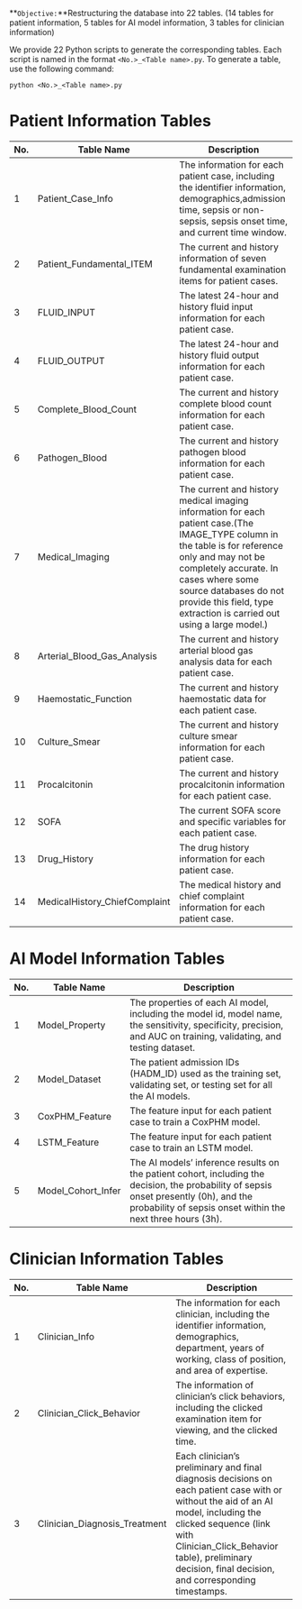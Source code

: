 **`Objective:`**Restructuring the database into 22 tables. (14 tables for patient information, 5 tables for AI model information, 3 tables for clinician information)

We provide 22 Python scripts to generate the corresponding tables. Each script is named in the format `<No.>_<Table name>.py`. To generate a table, use the following command:

`python <No.>_<Table name>.py`

# Patient Information Tables
| No. | Table Name | Description |
| ------- | ------- | ------- |
|1 |Patient_Case_Info|The information for each patient case, including the identifier information, demographics,admission time, sepsis or non-sepsis, sepsis onset time, and current time window.|
|2 |Patient_Fundamental_ITEM|The current and history information of seven fundamental examination items for patient cases.|
|3 |FLUID_INPUT|The latest 24-hour and history fluid input information for each patient case.|
|4 |FLUID_OUTPUT|The latest 24-hour and history fluid output information for each patient case.|
|5 |Complete_Blood_Count|The current and history complete blood count information for each patient case.|
|6 |Pathogen_Blood|The current and history pathogen blood information for each patient case.|
|7 |Medical_Imaging|The current and history medical imaging information for each patient case.(The IMAGE_TYPE column in the table is for reference only and may not be completely accurate. In cases where some source databases do not provide this field, type extraction is carried out using a large model.)|
|8 |Arterial_Blood_Gas_Analysis|The current and history arterial blood gas analysis data for each patient case.|
|9 |Haemostatic_Function|The current and history haemostatic data for each patient case.|
|10|Culture_Smear|The current and history culture smear information for each patient case.|
|11|Procalcitonin|The current and history procalcitonin information for each patient case.|
|12|SOFA|The current SOFA score and specific variables for each patient case.|
|13|Drug_History|The drug history information for each patient case.|
|14|MedicalHistory_ChiefComplaint|The medical history and chief complaint information for each patient case.|


# AI Model Information Tables
| No. | Table Name | Description |
| ------- | ------- | ------- |
|1|Model_Property|The properties of each AI model, including the model id, model name, the sensitivity, specificity, precision, and AUC on training, validating, and testing dataset.|
|2|Model_Dataset|The patient admission IDs (HADM_ID) used as the training set, validating set, or testing set for all the AI models. |
|3|CoxPHM_Feature|The feature input for each patient case to train a CoxPHM model.|
|4|LSTM_Feature|The feature input for each patient case to train an LSTM model.|
|5|Model_Cohort_Infer|The AI models’ inference results on the patient cohort, including the decision, the probability of sepsis onset presently (0h), and the probability of sepsis onset within the next three hours (3h).|


# Clinician Information Tables
| No. | Table Name | Description |
| ------- | ------- | ------- |
|1|Clinician_Info|The information for each clinician, including the identifier information, demographics, department, years of working, class of position, and area of expertise.|
|2|Clinician_Click_Behavior|The information of clinician’s click behaviors, including the clicked examination item for viewing, and the clicked time. |
|3|Clinician_Diagnosis_Treatment|Each clinician’s preliminary and final diagnosis decisions on each patient case with or without the aid of an AI model, including the clicked sequence (link with Clinician_Click_Behavior table), preliminary decision, final decision, and corresponding timestamps.|
